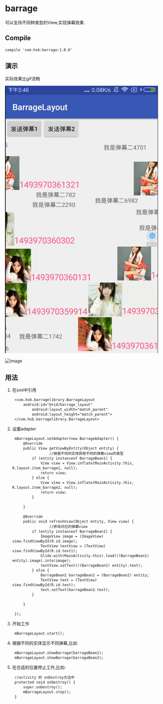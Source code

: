 
# barrage
可以支持不同种类型的View,实现弹幕效果.
## Compile

	compile 'com.hxb:barrage:1.0.0'
 
## 演示

实际效果比gif流畅

 ![image](https://github.com/hello-hxb/barrage/blob/master/barragelayout.png)

 ![image](https://github.com/hello-hxb/barrage/blob/master/barrage.gif)
 
## 用法
1. 在xml中引用
		     
		<com.hxb.barragelibrary.BarrageLayout
			android:id="@+id/barrage_layout"
		        android:layout_width="match_parent"
		        android:layout_height="match_parent">
		</com.hxb.barragelibrary.BarrageLayout>
2. 设置adapter

        mBarrageLayout.setAdapter(new BarrageAdapter() {
            @Override
            public View getViewByEntity(Object entity) {
				        //根据不同的实体获取不同的弹幕view的类型
                if (entity instanceof BarrageBean1) {
                    View view = View.inflate(MainActivity.this, R.layout.item_barrage1, null);
                    return view;
                } else {
                    View view = View.inflate(MainActivity.this, R.layout.item_barrage2, null);
                    return view;
                }

            }

            @Override
            public void refreshView(Object entity, View view) {
			        	//修改对应的弹幕view
                if (entity instanceof BarrageBean1) {
                    ImageView image = (ImageView) view.findViewById(R.id.image);
                    TextView textView = (TextView) view.findViewById(R.id.text1);
                    Glide.with(MainActivity.this).load(((BarrageBean1) entity).image).into(image);
                    textView.setText(((BarrageBean1) entity).text);
                } else {
                    BarrageBean2 barrageBean2 = (BarrageBean2) entity;
                    TextView text = (TextView) view.findViewById(R.id.text);
                    text.setText(barrageBean2.text);
                }

            }

        });
3. 开始工作

		mBarrageLayout.start();
    
4. 根据不同的实体显示不同弹幕,比如

		mBarrageLayout.showBarrage(barrageBean1);
		mBarrageLayout.showBarrage(barrageBean2);
	 
5. 在合适的位置停止工作,比如:

		//activity 的 onDestroy方法中
		protected void onDestroy() {
			super.onDestroy();
			mBarrageLayout.stop();
		}

